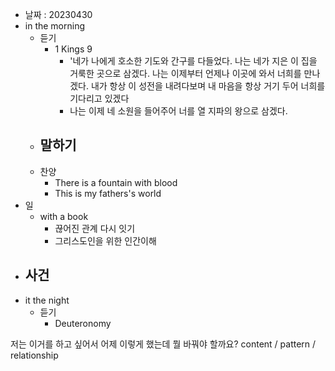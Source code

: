 - 날짜 : 20230430
- in the morning
	- 듣기
		- 1 Kings 9
			- '네가 나에게 호소한 기도와 간구를 다들었다. 나는 네가 지은 이 집을 거룩한 곳으로 삼겠다. 나는 이제부터 언제나 이곳에 와서 너희를 만나겠다. 내가 항상 이 성전을 내려다보며 내 마음을 항상 거기 두어 너희를 기다리고 있겠다
			- 나는 이제 네 소원을 들어주어 너를 열 지파의 왕으로 삼겠다.
	- 말하기
		- 
	- 찬양
		- There is a fountain with blood
		- This is my fathers's world
- 일
	- with a book
		- 끊어진 관계 다시 잇기
		- 그리스도인을 위한 인간이해
- 사건
	- 
- it the night
	- 듣기
		- Deuteronomy 






저는 이거를 하고 싶어서 어제 이렇게 했는데 뭘 바꿔야 할까요?
content / pattern / relationship